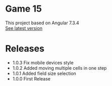 # Game 15

This project based on Angular 7.3.4  
[See latest version](https://tapahbl4.github.io/game15/dist)

# Releases

* 1.0.3 Fix mobile devices style
* 1.0.2 Added moving multiple cells in one step
* 1.0.1 Added field size selection
* 1.0.0 First Release
